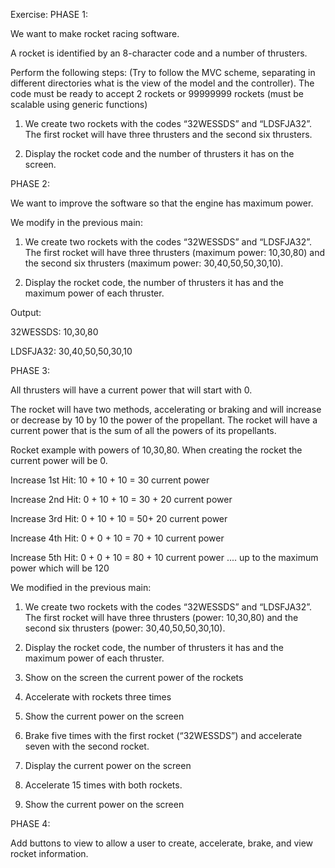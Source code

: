Exercise:
PHASE 1:

We want to make rocket racing software.

A rocket is identified by an 8-character code and a number of thrusters.

Perform the following steps: (Try to follow the MVC scheme, separating in different directories what is the view of the model and the controller). The code must be ready to accept 2 rockets or 99999999 rockets (must be scalable using generic functions)

1. We create two rockets with the codes “32WESSDS” and “LDSFJA32”. The first rocket will have three thrusters and the second six thrusters.

2. Display the rocket code and the number of thrusters it has on the screen.

PHASE 2:

We want to improve the software so that the engine has maximum power.

We modify in the previous main:

1. We create two rockets with the codes “32WESSDS” and “LDSFJA32”. The first rocket will have three thrusters (maximum power: 10,30,80) and the second six thrusters (maximum power: 30,40,50,50,30,10).

2. Display the rocket code, the number of thrusters it has and the maximum power of each thruster.

Output:

32WESSDS: 10,30,80

LDSFJA32: 30,40,50,50,30,10

PHASE 3:

All thrusters will have a current power that will start with 0.

The rocket will have two methods, accelerating or braking and will increase or decrease by 10 by 10 the power of the propellant. The rocket will have a current power that is the sum of all the powers of its propellants.

Rocket example with powers of 10,30,80. When creating the rocket the current power will be 0. 

Increase 1st Hit: 10 + 10 + 10 = 30 current power 

Increase 2nd Hit: 0 + 10 + 10 = 30 + 20 current power 

Increase 3rd Hit: 0 + 10 + 10 = 50+ 20 current power 

Increase 4th Hit: 0 + 0 + 10 = 70 + 10 current power

Increase 5th Hit: 0 + 0 + 10 = 80 + 10 current power .... up to the maximum power which will be 120

We modified in the previous main:

1. We create two rockets with the codes “32WESSDS” and “LDSFJA32”. The first rocket will have three thrusters (power: 10,30,80) and the second six thrusters (power: 30,40,50,50,30,10).

2. Display the rocket code, the number of thrusters it has and the maximum power of each thruster.

3. Show on the screen the current power of the rockets

4. Accelerate with rockets three times

5. Show the current power on the screen

6. Brake five times with the first rocket (“32WESSDS”) and accelerate seven with the second rocket.

7. Display the current power on the screen

8. Accelerate 15 times with both rockets.

9. Show the current power on the screen

PHASE 4:

Add buttons to view to allow a user to create, accelerate, brake, and view rocket information. 
